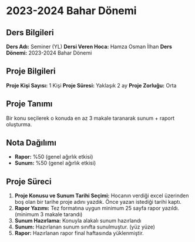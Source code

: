 # 2023-2024 Bahar Dönemi

## Ders Bilgileri
**Ders Adı:** Seminer (YL)
**Dersi Veren Hoca:** Hamza Osman İlhan
**Ders Dönemi:** 2023-2024 Bahar Dönemi  

## Proje Bilgileri
**Proje Kişi Sayısı:** 1 Kişi
**Proje Süresi:** Yaklaşık 2 ay
**Proje Zorluğu:** Orta 

## Proje Tanımı
Bir konu seçilerek o konuda en az 3 makale taranarak sunum + raport oluşturma.

## Nota Dağılımı
* **Rapor:** %50 (genel ağırlık etkisi)
* **Sunum:** %50 (genel ağırlık etkisi)

## Proje Süreci
1. **Proje Konusu ve Sunum Tarihi Seçimi:** Hocanın verdiği excel üzerinden boş olan bir tarihe proje adını yazdık. Önce yazan istediği tarihi kaptı.
1. **Rapor Yazımı:** Tez formatına uygun minimum 25 sayfa rapor yazıldı. (minimum 3 makale tarandı)
1. **Sunum Hazırlama:** Konuyla alakalı sunum hazırlandı
1. **Sunum:** Hazırlanan sunum sınıfta sunulmuştur. (yüz yüze)
1. **Rapor:** Hazırlanan rapor final haftasında yüklenmiştir.
